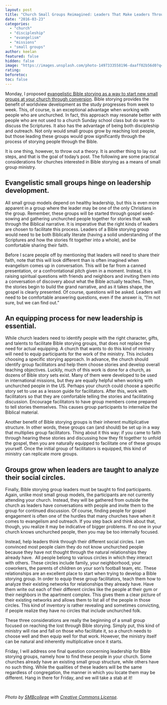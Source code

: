 ```yaml
---
layout: post
title: "Church Small Groups Reimagined: Leaders That Make Leaders Through Bible Stories"
date: "2016-03-23"
categories: 
  - "church"
  - "discipleship"
  - "evangelism"
  - "missions"
  - "small groups"
author: keelan
featured: false
hidden: false
image: "https://images.unsplash.com/photo-1497333558196-daaff02b56d0?q=80&w=2069&auto=format&fit=crop&ixlib=rb-4.0.3&ixid=M3wxMjA3fDB8MHxwaG90by1wYWdlfHx8fGVufDB8fHx8fA%3D%3D"
rating:
beforetoc:
toc: false
---
```


Monday, I proposed [evangelistic Bible storying as a way to start new small groups at your church through conversion](http://blog.keelancook.com/2016/03/church-small-groups-reimagined-use-them-for-outreach-through-bible-storying.html). Bible storying provides the benefit of worldview development as the study progresses from week to week. This, of course, is an exceptional advantage when working with people who are unchurched. In fact, this approach may resonate better with people who are not used to a church Sunday school class but do want to discuss the Scriptures. It also has the advantage of being both discipleship and outreach. Not only would small groups grow by reaching lost people, but those leading these groups would grow significantly through the process of storying people through the Bible.

It is one thing, however, to throw out a theory. It is another thing to lay out steps, and that is the goal of today’s post. The following are some practical considerations for churches interested in Bible storying as a means of small group ministry.

## **Evangelistic small groups hinge on leadership development.**

All small group models depend on healthy leadership, but this is even more apparent in a group where the leader may be one of the only Christians in the group. Remember, these groups will be started through gospel seed-sowing and gathering unchurched people together for stories that walk through the Biblical narrative. It is imperative that the right kinds of leaders are chosen to facilitate this process. Leaders of a Bible storying group would need to be both Biblically literate (having a solid understanding of the Scriptures and how the stories fit together into a whole), and be comfortable sharing their faith.

Before I scare people off by mentioning that leaders will need to share their faith, note that this will look different than is often imagined when evangelism comes up in conversation. This will be far from a canned presentation, or a confrontational pitch given in a moment. Instead, it is raising spiritual questions with friends and neighbors and inviting them into a conversation of discovery about what the Bible actually teaches. Then, the stories begin to build the grand narrative, and as it takes shape, the gospel is clearly presented. Of course, questions will be asked. Leaders will need to be comfortable answering questions, even if the answer is, “I’m not sure, but we can find out.”

## **An equipping process for new leadership is essential.**

While church leaders need to identify people with the right character, gifts, and talents to facilitate Bible storying groups, that does not replace the need for actual equipping. A church that wants to do this kind of ministry will need to equip participants for the work of the ministry. This includes choosing a specific storying approach. In advance, the church should identify group facilitators and help them choose stories and develop overall teaching objectives. Luckily, much of this work is done for a church, as dozens of Bible story sets exist. Many of them were developed to be used in international missions, but they are equally helpful when working with unchurched people in the US. Perhaps your church could choose a specific story set to use as a lesson guide for facilitators. After this, work with facilitators so that they are comfortable telling the stories and facilitating discussion. Encourage facilitators to have group members come prepared to tell stories themselves. This causes group participants to internalize the Biblical material.

Another benefit of Bible storying groups is their inherent multiplicative structure. In other words, these groups can (and should) be set up in a way that multiplies group facilitators. Thing about it this way: if you came to faith through hearing these stories and discussing how they fit together to unfold the gospel, then you are naturally equipped to facilitate one of these groups yourself. Once the initial group of facilitators is equipped, this kind of ministry can replicate more groups.

## **Groups grow when leaders are taught to analyze their social circles.**

Finally, Bible storying group leaders must be taught to find participants. Again, unlike most small group models, the participants are not currently attending your church. Instead, they will be gathered from outside the church as leaders have conversations with people and invite them to the group for continued discussion. Of course, finding people for gospel engagement is often one of the hurdles that many churches have when it comes to evangelism and outreach. If you step back and think about that, though, you realize it may be indicative of bigger problems. If no one in your church knows unchurched people, then you may be too internally focused.

Instead, help leaders think through their different social circles. I am convinced most people claim they do not know unchurched people because they have not thought through the natural relationships they already have.  All people belong to various circles in which they interact with others. These circles include family, your neighborhood, your coworkers, the parents of children on your son’s football team, etc. These relationships are an excellent place to start when trying to develop a Bible storying group. In order to equip these group facilitators, teach them how to analyze their existing networks for relationships they already have. Have them write out each of their different circles like the people at their gym or their neighbors in the apartment complex. This gives them a clear picture of their existing networks and allows them to list all of the people in those circles. This kind of inventory is rather revealing and sometimes convicting, if people realize they have no circles that include unchurched folk.

These three considerations are really the beginning of a small group focused on reaching the lost through Bible storying. Simply put, this kind of ministry will rise and fall on those who facilitate it, so a church needs to choose well and then equip well for that work. However, the ministry itself can be natural and inherently multiplicative once it starts.

Friday, I will address one final question concerning leadership for Bible storying groups, namely how to find these people in your church. Some churches already have an existing small group structure, while others have no such thing. While the qualities of these leaders will be the same regardless of congregation, the manner in which you locate them may be different. Hang in there for Friday, and we will take a stab at it!

 

_Photo by [SMBcollege](https://www.flickr.com/photos/smbcollege/5510561294/in/photostream/) with [Creative Commons License](https://creativecommons.org/licenses/by/2.0/legalcode)._
